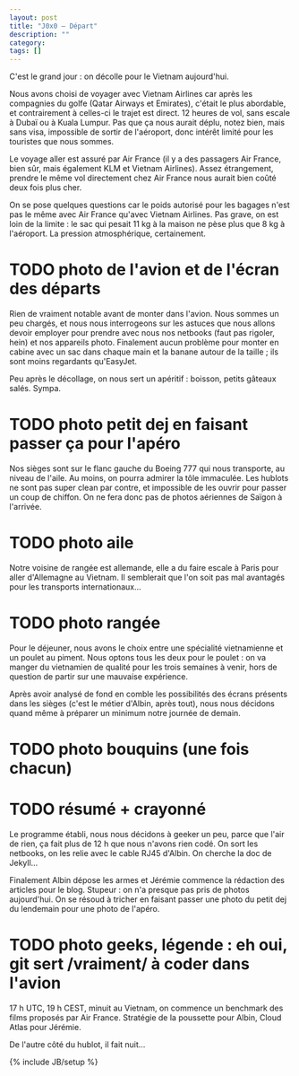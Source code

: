 ```yaml
---
layout: post
title: "J0x0 — Départ"
description: ""
category:
tags: []
---
```

C'est le grand jour : on décolle pour le Vietnam aujourd'hui.

Nous avons choisi de voyager avec Vietnam Airlines car après les compagnies du golfe (Qatar Airways et Emirates), c'était le plus abordable, et contrairement à celles-ci le trajet est direct. 12 heures de vol, sans escale à Dubaï ou à Kuala Lumpur. Pas que ça nous aurait déplu, notez bien, mais sans visa, impossible de sortir de l'aéroport, donc intérêt limité pour les touristes que nous sommes.

Le voyage aller est assuré par Air France (il y a des passagers Air France, bien sûr, mais également KLM et Vietnam Airlines). Assez étrangement, prendre le même vol directement chez Air France nous aurait bien coûté deux fois plus cher.

On se pose quelques questions car le poids autorisé pour les bagages n'est pas le même avec Air France qu'avec Vietnam Airlines. Pas grave, on est loin de la limite : le sac qui pesait 11 kg à la maison ne pèse plus que 8 kg à l'aéroport. La pression atmosphérique, certainement.

# TODO photo de l'avion et de l'écran des départs

Rien de vraiment notable avant de monter dans l'avion. Nous sommes un peu chargés, et nous nous interrogeons sur les astuces que nous allons devoir employer pour prendre avec nous nos netbooks (faut pas rigoler, hein) et nos appareils photo. Finalement aucun problème pour monter en cabine avec un sac dans chaque main et la banane autour de la taille ; ils sont moins regardants qu'EasyJet.

Peu après le décollage, on nous sert un apéritif : boisson, petits gâteaux salés. Sympa.

# TODO photo petit dej en faisant passer ça pour l'apéro

Nos sièges sont sur le flanc gauche du Boeing 777 qui nous transporte, au niveau de l'aile. Au moins, on pourra admirer la tôle immaculée. Les hublots ne sont pas super clean par contre, et impossible de les ouvrir pour passer un coup de chiffon. On ne fera donc pas de photos aériennes de Saïgon à l'arrivée.

# TODO photo aile

Notre voisine de rangée est allemande, elle a du faire escale à Paris pour aller d'Allemagne au Vietnam. Il semblerait que l'on soit pas mal avantagés pour les transports internationaux…

# TODO photo rangée

Pour le déjeuner, nous avons le choix entre une spécialité vietnamienne et un poulet au piment. Nous optons tous les deux pour le poulet : on va manger du vietnamien de qualité pour les trois semaines à venir, hors de question de partir sur une mauvaise expérience.

Après avoir analysé de fond en comble les possibilités des écrans présents dans les sièges (c'est le métier d'Albin, après tout), nous nous décidons quand même à préparer un minimum notre journée de demain.

# TODO photo bouquins (une fois chacun)

# TODO résumé + crayonné

Le programme établi, nous nous décidons à geeker un peu, parce que l'air de rien, ça fait plus de 12 h que nous n'avons rien codé. On sort les netbooks, on les relie avec le cable RJ45 d'Albin. On cherche la doc de Jekyll…

Finalement Albin dépose les armes et Jérémie commence la rédaction des articles pour le blog. Stupeur : on n'a presque pas pris de photos aujourd'hui. On se résoud à tricher en faisant passer une photo du petit dej du lendemain pour une photo de l'apéro.

# TODO photo geeks, légende : eh oui, git sert /vraiment/ à coder dans l'avion

17 h UTC, 19 h CEST, minuit au Vietnam, on commence un benchmark des films proposés par Air France. Stratégie de la poussette pour Albin, Cloud Atlas pour Jérémie.

De l'autre côté du hublot, il fait nuit…

{% include JB/setup %}
